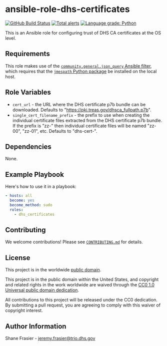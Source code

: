 # ansible-role-dhs-certificates #

[![GitHub Build Status](https://github.com/cisagov/ansible-role-dhs-certificates/workflows/build/badge.svg)](https://github.com/cisagov/ansible-role-dhs-certificates/actions)
[![Total alerts](https://img.shields.io/lgtm/alerts/g/cisagov/ansible-role-dhs-certificates.svg?logo=lgtm&logoWidth=18)](https://lgtm.com/projects/g/cisagov/ansible-role-dhs-certificates/alerts/)
[![Language grade: Python](https://img.shields.io/lgtm/grade/python/g/cisagov/ansible-role-dhs-certificates.svg?logo=lgtm&logoWidth=18)](https://lgtm.com/projects/g/cisagov/ansible-role-dhs-certificates/context:python)

This is an Ansible role for configuring trust of DHS CA certificates
at the OS level.

## Requirements ##

This role makes use of the [`community.general.json_query` Ansible
filter](https://docs.ansible.com/ansible/latest/user_guide/playbooks_filters.html#selecting-json-data-json-queries),
which requires that the [`jmespath` Python
package](https://pypi.org/project/jmespath/) be installed on the local
host.

## Role Variables ##

- `cert_url` - the URL where the DHS certificate p7b bundle can be
  downloaded.  Defaults to "https://pki.treas.gov/dhsca_fullpath.p7b".
- `single_cert_filename_prefix` - the prefix to use when creating the
  individual certificate files extracted from the DHS certificate p7b
  bundle.  If the prefix is "zz-" then individual certificate files
  will be named "zz-00", "zz-01", etc.  Defaults to "dhs-cert-".

## Dependencies ##

None.

## Example Playbook ##

Here's how to use it in a playbook:

```yaml
- hosts: all
  become: yes
  become_method: sudo
  roles:
    - dhs_certificates
```

## Contributing ##

We welcome contributions!  Please see [`CONTRIBUTING.md`](CONTRIBUTING.md) for
details.

## License ##

This project is in the worldwide [public domain](LICENSE).

This project is in the public domain within the United States, and
copyright and related rights in the work worldwide are waived through
the [CC0 1.0 Universal public domain
dedication](https://creativecommons.org/publicdomain/zero/1.0/).

All contributions to this project will be released under the CC0
dedication. By submitting a pull request, you are agreeing to comply
with this waiver of copyright interest.

## Author Information ##

Shane Frasier - <jeremy.frasier@trio.dhs.gov>
